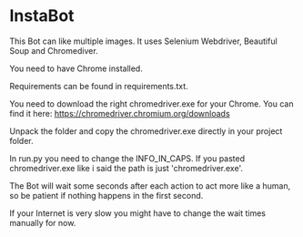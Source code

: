 # InstaBot
This Bot can like multiple images. It uses Selenium Webdriver, Beautiful Soup and Chromediver.

You need to have Chrome installed.

Requirements can be found in requirements.txt.

You need to download the right chromedriver.exe for your Chrome. You can find it here: https://chromedriver.chromium.org/downloads 

Unpack the folder and copy the chromedriver.exe directly in your project folder.

In run.py you need to change the INFO_IN_CAPS. If you pasted chromedriver.exe like i said the path is just 'chromedriver.exe'.


The Bot will wait some seconds after each action to act more like a human, so be patient if nothing happens in the first second.

If your Internet is very slow you might have to change the wait times manually for now.
